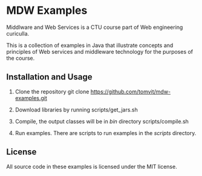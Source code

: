 # MDW Examples
Middlware and Web Services is a CTU course part of Web engineering curiculla.

This is a collection of examples in Java that illustrate
concepts and principles of Web services and middleware technology for the purposes of the course.

## Installation and Usage

1. Clone the repository 
		git clone https://github.com/tomvit/mdw-examples.git

2. Download libraries by running 
		scripts/get\_jars.sh 

3. Compile, the output classes will be in *bin* directory
		scripts/compile.sh

4. Run examples. There are scripts to run examples in the *scripts* directory.

## License
All source code in these examples is licensed under the MIT license. 
